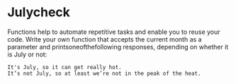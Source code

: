 # Julycheck

Functions help to automate repetitive tasks and enable you to reuse your code. 
Write your own function that accepts the current month as a parameter and printsoneofthefollowing responses,
depending on whether it is July or not:


```
It's July, so it can get really hot.
It’s not July, so at least we’re not in the peak of the heat.
```
